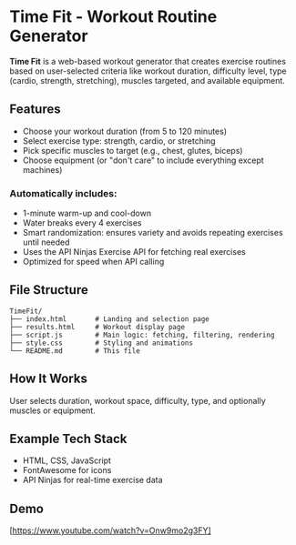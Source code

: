 # Time Fit - Workout Routine Generator

**Time Fit** is a web-based workout generator that creates exercise routines based on user-selected criteria like workout duration, difficulty level, type (cardio, strength, stretching), muscles targeted, and available equipment.

## Features

- Choose your workout duration (from 5 to 120 minutes)
- Select exercise type: strength, cardio, or stretching
- Pick specific muscles to target (e.g., chest, glutes, biceps)
- Choose equipment (or "don't care" to include everything except machines)

### Automatically includes:
- 1-minute warm-up and cool-down
- Water breaks every 4 exercises
- Smart randomization: ensures variety and avoids repeating exercises until needed
- Uses the API Ninjas Exercise API for fetching real exercises
- Optimized for speed when API calling

## File Structure
```
TimeFit/
├── index.html       # Landing and selection page
├── results.html     # Workout display page
├── script.js        # Main logic: fetching, filtering, rendering
├── style.css        # Styling and animations
└── README.md        # This file
```

## How It Works

User selects duration, workout space, difficulty, type, and optionally muscles or equipment.

## Example Tech Stack

- HTML, CSS, JavaScript
- FontAwesome for icons
- API Ninjas for real-time exercise data

## Demo
[https://www.youtube.com/watch?v=Onw9mo2g3FY]